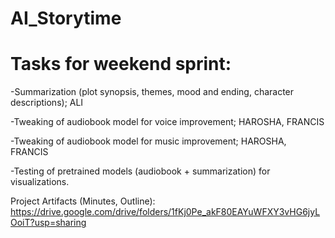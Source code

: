 # AI_Storytime
# Tasks for weekend sprint:

-Summarization (plot synopsis, themes, mood and ending, character descriptions); ALI

-Tweaking of audiobook model for voice improvement; HAROSHA, FRANCIS

-Tweaking of audiobook model for music improvement; HAROSHA, FRANCIS

-Testing of pretrained models (audiobook + summarization) for visualizations.

Project Artifacts (Minutes, Outline):
https://drive.google.com/drive/folders/1fKj0Pe_akF80EAYuWFXY3vHG6jyLOoiT?usp=sharing
